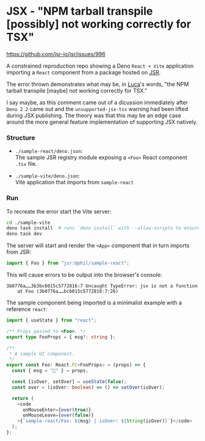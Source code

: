 # JSX - "NPM tarball transpile [possibly] not working correctly for TSX"

https://github.com/jsr-io/jsr/issues/996

A constrained reproduction repo showing a Deno `React + Vite` application importing a `React`
component from a package hosted on [JSR](https://jsr.io/@phil/sample-react/0.0.4/src/Foo.tsx).

The error thrown demonstrates what may be, in [Luca](https://github.com/lucacasonato)'s words,
"the NPM tarball transpile [maybe] not working correctly for TSX."

I say maybe, as this comment came out of a dicussion immediately after `Deno 2.2` came out and the
`unsupported-jsx-tsx` warning had been lifted during JSX publishing. The theory was that this
may be an edge case around the more general feature implementation of supporting JSX natively.

### Structure

- `./sample-react/deno.json`:  
  The sample JSR registry module exposing a `<Foo>` React component `.tsx` file.

- `./sample-vite/deno.json`:  
  Vite application that imports from `sample-react`

### Run

To recreate the error start the Vite server:

```bash
cd ./sample-vite
deno task install  # runs `deno install` with --allow-scripts to ensure the Vite plugins fully install.
deno task dev
```

The server will start and render the `<App>` component that in turn imports from JSR:

```ts
import { Foo } from "jsr:@phil/sample-react";
```

This will cause errors to be output into the browser's console:

```
3b0776a……3b3bc6015c5772816:7 Uncaught TypeError: jsx is not a function
    at Foo (3b0776a……bc6015c5772816:7:26)
```

The sample component being imported is a minimalist example with a reference `react`:

```ts
import { useState } from "react";

/** Props passed to <Foo>. */
export type FooProps = { msg?: string };

/**
 * A sample UI component.
 */
export const Foo: React.FC<FooProps> = (props) => {
  const { msg = "🐷" } = props;

  const [isOver, setOver] = useState(false);
  const over = (isOver: boolean) => () => setOver(isOver);

  return (
    <code
      onMouseEnter={over(true)}
      onMouseLeave={over(false)}
    >{`sample-react/Foo: ${msg} | isOver: ${String(isOver)}`}</code>
  );
};
```
